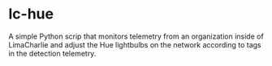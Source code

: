 # lc-hue
A simple Python scrip that monitors telemetry from an organization inside of LimaCharlie and adjust the Hue lightbulbs on the network according to tags in the detection telemetry.
